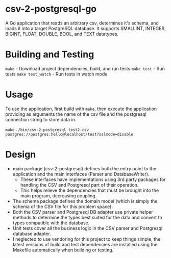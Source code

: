 # csv-2-postgresql-go
A Go application that reads an arbitrary csv, determines it's schema, and loads it into a target PostgreSQL database. It supports SMALLINT, INTEGER, BIGINT, FLOAT, DOUBLE, BOOL, and TEXT datatypes.

# Building and Testing

`make` - Download project dependencies, build, and run tests
`make test` - Run tests
`make test_watch` - Run tests in watch mode

# Usage

To use the application, first build with `make`, then execute the application providing as arguments the name of the csv file and the postgresql connection string to store data in.

`make`
`./bin/csv-2-postgresql test2.csv postgres://postgres:hello@localhost/test?sslmode=disable`

# Design

* main package (csv-2-postgresql) defines both the entry point to the application and the main interfaces (Parser and DatabaseWriter).
  * These interfaces have implementations using 3rd party packages for handling the CSV and Postgresql part of their operation.
  * This helps relieve the dependencies that must be brought into the main program, decreasing coupling.
* The schema package defines the domain model (which is simply the schema of the CSV file for this problem space).
* Both the CSV parser and Postgresql DB adapter use private helper methods to determine the types best suited for the data and convert to types compatible with the database.
* Unit tests cover all the business logic in the CSV parser and Postgresql database adapter.
* I neglected to use vendoring for this project to keep things simple, the latest versions of build and test dependencies are installed using the Makefile automatically when building or testing.
